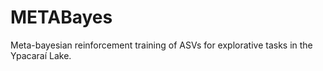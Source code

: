 # METABayes
Meta-bayesian reinforcement training of ASVs for explorative tasks in the Ypacaraí Lake.
